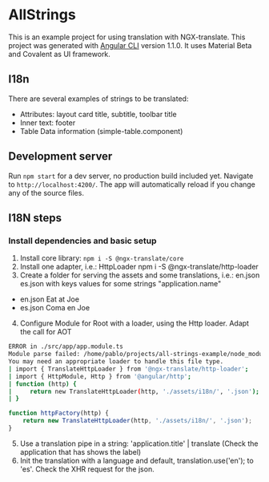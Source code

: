 # AllStrings

This is an example project for using translation with NGX-translate. 
This project was generated with [Angular CLI](https://github.com/angular/angular-cli) version 1.1.0.
It uses Material Beta and Covalent as UI framework.

## I18n

There are several examples of strings to be translated:

- Attributes: layout card title, subtitle, toolbar title
- Inner text: footer
- Table Data information (simple-table.component)

## Development server

Run `npm start` for a dev server, no production build included yet. Navigate to `http://localhost:4200/`. The app will automatically reload if you change any of the source files.

## I18N steps

### Install dependencies and basic setup
1. Install core library: `npm i -S @ngx-translate/core`
2. Install one adapter, i.e.: HttpLoader npm i -S @ngx-translate/http-loader
3. Create a folder for serving the assets and some translations, i.e.: en.json es.json
with keys values for some strings "application.name"
  - en.json Eat at Joe
  - es.json Coma en Joe

4. Configure Module for Root with a loader, using the Http loader. Adapt the call for AOT
```bash
ERROR in ./src/app/app.module.ts
Module parse failed: /home/pablo/projects/all-strings-example/node_modules/@ngtools/webpack/src/index.js!/home/pablo/projects/all-strings-example/src/app/app.module.ts Unexpected token (15:9)
You may need an appropriate loader to handle this file type.
| import { TranslateHttpLoader } from '@ngx-translate/http-loader';
| import { HttpModule, Http } from '@angular/http';
| function (http) {
|     return new TranslateHttpLoader(http, './assets/i18n/', '.json');
| }
```

```typescript
function httpFactory(http) {
    return new TranslateHttpLoader(http, './assets/i18n/', '.json');
}
```

5. Use a translation pipe in a string:
    'application.title' | translate 
    (Check the application that has shows the label)
6. Init the translation with a language and default, translation.use('en'); to 'es'. Check the XHR request for the json.